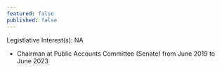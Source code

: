 ```yaml
---
featured: false
published: false
---
```

Legistlative Interest(s): NA

* Chairman at Public Accounts Committee (Senate) from June 2019 to June 2023